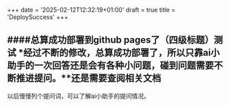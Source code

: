 +++
date = '2025-02-12T12:32:19+01:00'
draft = true
title = 'DeploySuccess'
+++

####总算成功部署到github pages了（四级标题）测试
*经过不断的修改，总算成功部署了，所以只靠ai小助手的一次回答还是会有各种小问题，碰到问题需要不断推进提问。**还是需要查阅相关文档
----
以后慢慢列个提问词，可以了解ai小助手的提问情况。
